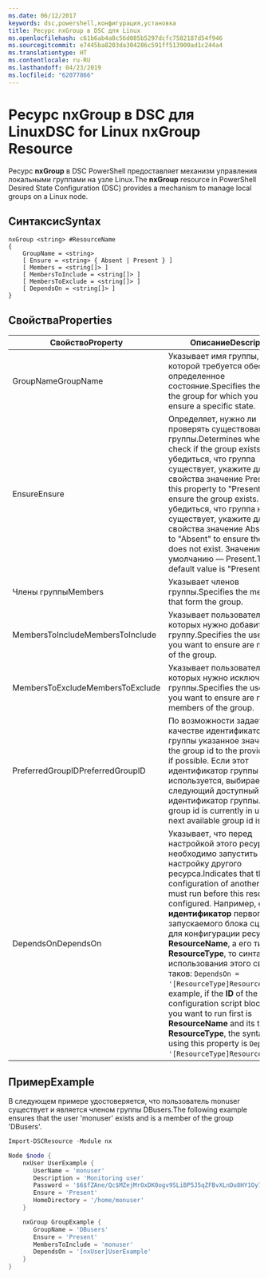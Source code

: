```yaml
---
ms.date: 06/12/2017
keywords: dsc,powershell,конфигурация,установка
title: Ресурс nxGroup в DSC для Linux
ms.openlocfilehash: c61b6ab4a8c56d085b5297dcfc7582187d54f946
ms.sourcegitcommit: e7445ba8203da304286c591ff513900ad1c244a4
ms.translationtype: HT
ms.contentlocale: ru-RU
ms.lasthandoff: 04/23/2019
ms.locfileid: "62077866"
---
```

# <a name="dsc-for-linux-nxgroup-resource"></a><span data-ttu-id="ea9ad-103">Ресурс nxGroup в DSC для Linux</span><span class="sxs-lookup"><span data-stu-id="ea9ad-103">DSC for Linux nxGroup Resource</span></span>

<span data-ttu-id="ea9ad-104">Ресурс **nxGroup** в DSC PowerShell предоставляет механизм управления локальными группами на узле Linux.</span><span class="sxs-lookup"><span data-stu-id="ea9ad-104">The **nxGroup** resource in PowerShell Desired State Configuration (DSC) provides a mechanism to manage local groups on a Linux node.</span></span>

## <a name="syntax"></a><span data-ttu-id="ea9ad-105">Синтаксис</span><span class="sxs-lookup"><span data-stu-id="ea9ad-105">Syntax</span></span>

```
nxGroup <string> #ResourceName
{
    GroupName = <string>
    [ Ensure = <string> { Absent | Present } ]
    [ Members = <string[]> ]
    [ MembersToInclude = <string[]> ]
    [ MembersToExclude = <string[]> ]
    [ DependsOn = <string[]> ]
}
```

## <a name="properties"></a><span data-ttu-id="ea9ad-106">Свойства</span><span class="sxs-lookup"><span data-stu-id="ea9ad-106">Properties</span></span>

|  <span data-ttu-id="ea9ad-107">Свойство</span><span class="sxs-lookup"><span data-stu-id="ea9ad-107">Property</span></span> |  <span data-ttu-id="ea9ad-108">Описание</span><span class="sxs-lookup"><span data-stu-id="ea9ad-108">Description</span></span> |
|---|---|
| <span data-ttu-id="ea9ad-109">GroupName</span><span class="sxs-lookup"><span data-stu-id="ea9ad-109">GroupName</span></span>| <span data-ttu-id="ea9ad-110">Указывает имя группы, для которой требуется обеспечить определенное состояние.</span><span class="sxs-lookup"><span data-stu-id="ea9ad-110">Specifies the name of the group for which you want to ensure a specific state.</span></span>|
| <span data-ttu-id="ea9ad-111">Ensure</span><span class="sxs-lookup"><span data-stu-id="ea9ad-111">Ensure</span></span>| <span data-ttu-id="ea9ad-112">Определяет, нужно ли проверять существование группы.</span><span class="sxs-lookup"><span data-stu-id="ea9ad-112">Determines whether to check if the group exists.</span></span> <span data-ttu-id="ea9ad-113">Чтобы убедиться, что группа существует, укажите для этого свойства значение Present.</span><span class="sxs-lookup"><span data-stu-id="ea9ad-113">Set this property to "Present" to ensure the group exists.</span></span> <span data-ttu-id="ea9ad-114">Чтобы убедиться, что группа не существует, укажите для этого свойства значение Absent.</span><span class="sxs-lookup"><span data-stu-id="ea9ad-114">Set it to "Absent" to ensure the group does not exist.</span></span> <span data-ttu-id="ea9ad-115">Значение по умолчанию — Present.</span><span class="sxs-lookup"><span data-stu-id="ea9ad-115">The default value is "Present".</span></span>|
| <span data-ttu-id="ea9ad-116">Члены группы</span><span class="sxs-lookup"><span data-stu-id="ea9ad-116">Members</span></span>| <span data-ttu-id="ea9ad-117">Указывает членов группы.</span><span class="sxs-lookup"><span data-stu-id="ea9ad-117">Specifies the members that form the group.</span></span>|
| <span data-ttu-id="ea9ad-118">MembersToInclude</span><span class="sxs-lookup"><span data-stu-id="ea9ad-118">MembersToInclude</span></span>| <span data-ttu-id="ea9ad-119">Указывает пользователей, которых нужно добавить в группу.</span><span class="sxs-lookup"><span data-stu-id="ea9ad-119">Specifies the users who you want to ensure are members of the group.</span></span>|
| <span data-ttu-id="ea9ad-120">MembersToExclude</span><span class="sxs-lookup"><span data-stu-id="ea9ad-120">MembersToExclude</span></span>| <span data-ttu-id="ea9ad-121">Указывает пользователей, которых нужно исключить из группы.</span><span class="sxs-lookup"><span data-stu-id="ea9ad-121">Specifies the users who you want to ensure are not members of the group.</span></span>|
| <span data-ttu-id="ea9ad-122">PreferredGroupID</span><span class="sxs-lookup"><span data-stu-id="ea9ad-122">PreferredGroupID</span></span>| <span data-ttu-id="ea9ad-123">По возможности задает в качестве идентификатора группы указанное значение.</span><span class="sxs-lookup"><span data-stu-id="ea9ad-123">Sets the group id to the provided value if possible.</span></span> <span data-ttu-id="ea9ad-124">Если этот идентификатор группы сейчас используется, выбирается следующий доступный идентификатор группы.</span><span class="sxs-lookup"><span data-stu-id="ea9ad-124">If the group id is currently in use, the next available group id is used.</span></span>|
| <span data-ttu-id="ea9ad-125">DependsOn</span><span class="sxs-lookup"><span data-stu-id="ea9ad-125">DependsOn</span></span> | <span data-ttu-id="ea9ad-126">Указывает, что перед настройкой этого ресурса необходимо запустить настройку другого ресурса.</span><span class="sxs-lookup"><span data-stu-id="ea9ad-126">Indicates that the configuration of another resource must run before this resource is configured.</span></span> <span data-ttu-id="ea9ad-127">Например, если **идентификатор** первого запускаемого блока сценария для конфигурации ресурса — **ResourceName**, а его тип — **ResourceType**, то синтаксис использования этого свойства таков: `DependsOn = '[ResourceType]ResourceName'`.</span><span class="sxs-lookup"><span data-stu-id="ea9ad-127">For example, if the **ID** of the resource configuration script block that you want to run first is **ResourceName** and its type is **ResourceType**, the syntax for using this property is `DependsOn = '[ResourceType]ResourceName'`.</span></span>|

## <a name="example"></a><span data-ttu-id="ea9ad-128">Пример</span><span class="sxs-lookup"><span data-stu-id="ea9ad-128">Example</span></span>

<span data-ttu-id="ea9ad-129">В следующем примере удостоверяется, что пользователь monuser существует и является членом группы DBusers.</span><span class="sxs-lookup"><span data-stu-id="ea9ad-129">The following example ensures that the user 'monuser' exists and is a member of the group 'DBusers'.</span></span>

```powershell
Import-DSCResource -Module nx

Node $node {
    nxUser UserExample {
       UserName = 'monuser'
       Description = 'Monitoring user'
       Password = '$6$fZAne/Qc$MZejMrOxDK0ogv9SLiBP5J5qZFBvXLnDu8HY1Oy7ycX.Y3C7mGPUfeQy3A82ev3zIabhDQnj2ayeuGn02CqE/0'
       Ensure = 'Present'
       HomeDirectory = '/home/monuser'
    }

    nxGroup GroupExample {
       GroupName = 'DBusers'
       Ensure = 'Present'
       MembersToInclude = 'monuser'
       DependsOn = '[nxUser]UserExample'
    }
}
```